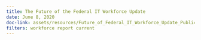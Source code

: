 ```yaml
---
title: The Future of the Federal IT Workforce Update
date: June 8, 2020
doc-link: assets/resources/Future_of_Federal_IT_Workforce_Update_Public_Version.pdf
filters: workforce report current
---
```

